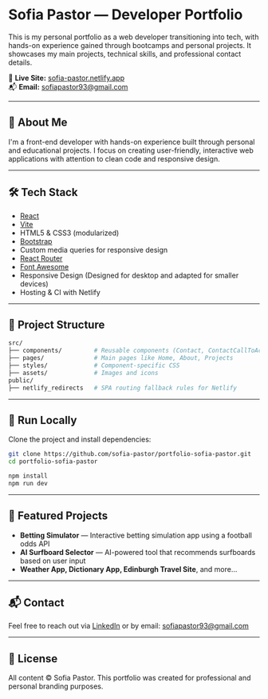 # Sofia Pastor — Developer Portfolio

This is my personal portfolio as a web developer transitioning into tech, with hands-on experience gained through bootcamps and personal projects.
It showcases my main projects, technical skills, and professional contact details.

🔗 **Live Site:** [sofia-pastor.netlify.app](https://sofia-pastor.netlify.app)  
📬 **Email:** [sofiapastor93@gmail.com](mailto:youremail@email.com)

---

## 🧠 About Me

I'm a front-end developer with hands-on experience built through personal and educational projects. I focus on creating user-friendly, interactive web applications with attention to clean code and responsive design.

---

## 🛠 Tech Stack

- [React](https://react.dev/)
- [Vite](https://vitejs.dev/)
- HTML5 & CSS3 (modularized)
- [Bootstrap](https://getbootstrap.com/)
- Custom media queries for responsive design
- [React Router](https://reactrouter.com/)
- [Font Awesome](https://fontawesome.com/)
- Responsive Design (Designed for desktop and adapted for smaller devices)
- Hosting & CI with Netlify

---

## 📂 Project Structure

```bash
src/
├── components/         # Reusable components (Contact, ContactCallToAction, ProjectsData, SkillsSection, Navbar, Footer)
├── pages/              # Main pages like Home, About, Projects
├── styles/             # Component-specific CSS
├── assets/             # Images and icons
public/
├── netlify_redirects   # SPA routing fallback rules for Netlify
```

---

## 🚀 Run Locally

Clone the project and install dependencies:

```bash
git clone https://github.com/sofia-pastor/portfolio-sofia-pastor.git
cd portfolio-sofia-pastor

npm install
npm run dev
```

---

## 📸 Featured Projects

- **Betting Simulator** — Interactive betting simulation app using a football odds API
- **AI Surfboard Selector** — AI-powered tool that recommends surfboards based on user input
- **Weather App, Dictionary App, Edinburgh Travel Site**, and more...

---

## 📬 Contact

Feel free to reach out via [LinkedIn](https://www.linkedin.com/in/teu-username) or by email: sofiapastor93@gmail.com

---

## 📄 License

All content © Sofia Pastor. This portfolio was created for professional and personal branding purposes.
